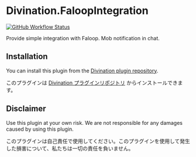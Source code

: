 # Divination.FaloopIntegration

[![GitHub Workflow Status](https://img.shields.io/github/workflow/status/horoscope-dev/Divination.Template/CI?style=flat-square)](https://github.com/horoscope-dev/Divination.FaloopIntegration/actions/workflows/ci.yml)

Provide simple integration with Faloop. Mob notification in chat.

## Installation

You can install this plugin from
the [Divination plugin repository](https://github.com/horoscope-dev/Dalamud.DivinationPluginRepo).

このプラグインは [Divination プラグインリポジトリ](https://github.com/horoscope-dev/Dalamud.DivinationPluginRepo) からインストールできます。

## Disclaimer

Use this plugin at your own risk. We are not responsible for any damages caused by using this plugin.

このプラグインは自己責任で使用してください。このプラグインを使用して発生した損害について、私たちは一切の責任を負いません。

